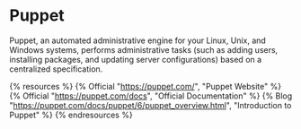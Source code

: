 # Puppet

Puppet, an automated administrative engine for your Linux, Unix, and Windows systems, performs administrative tasks (such as adding users, installing packages, and updating server configurations) based on a centralized specification.

{% resources %}
  {% Official "https://puppet.com/", "Puppet Website" %}
  {% Official "https://puppet.com/docs", "Official Documentation" %}
  {% Blog "https://puppet.com/docs/puppet/6/puppet_overview.html", "Introduction to Puppet" %}
{% endresources %}
